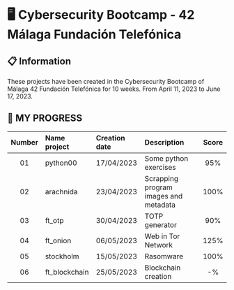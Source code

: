 # 🖥️ Cybersecurity Bootcamp - 42 Málaga Fundación Telefónica

## 📋 Information
These projects have been created in the Cybersecurity Bootcamp of Málaga 42 Fundación Telefónica for 10 weeks. From April 11, 2023 to June 17, 2023.

## 💯 MY PROGRESS 

| Number    | Name project      | Creation date | Description | Score |
|:---------:|:------------------|:--------------|:-------------------|:-----:|
| 01        | python00 | 17/04/2023 | Some python exercises | 95% |
| 02        | arachnida | 23/04/2023 | Scrapping program images and metadata | 100% |
| 03        | ft_otp | 30/04/2023 | TOTP generator | 90% |
| 04        | ft_onion | 06/05/2023 | Web in Tor Network | 125% |
| 05        | stockholm | 15/05/2023 | Rasomware | 100% |
| 06        | ft_blockchain | 25/05/2023 | Blockchain creation | -% |